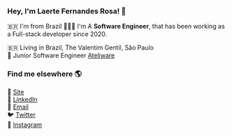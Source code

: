 ### Hey, I'm Laerte Fernandes Rosa! 👋

 🇧🇷 I'm from Brazil
 🧑🏼‍💻 I'm A <strong>Software Engineer</strong>, that has been working as a Full-stack developer since 2020. 

🇧🇷 Living in Brazil, The Valentim Gentil, São Paulo <br>
🚀 Junior Software Engineer [Ateliware](https://ateliware.com/) <br>

### Find me elsewhere 🌎

🚀 [Site](https://laertefr.com) <br>
💼 [LinkedIn](https://www.linkedin.com/in/laertefr/) <br>
💼 [Email](mailto:laertefr02@gmail.com) <br>
🐦 [Twitter](https://twitter.com/laertefr) <br>
📸 [Instagram](https://instagram.com/laertefr) <br>



